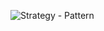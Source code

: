 
![Strategy - Pattern](https://user-images.githubusercontent.com/82445439/203849098-7c6d0797-a6f3-436d-98c6-7b238c13b8d7.jpg)
